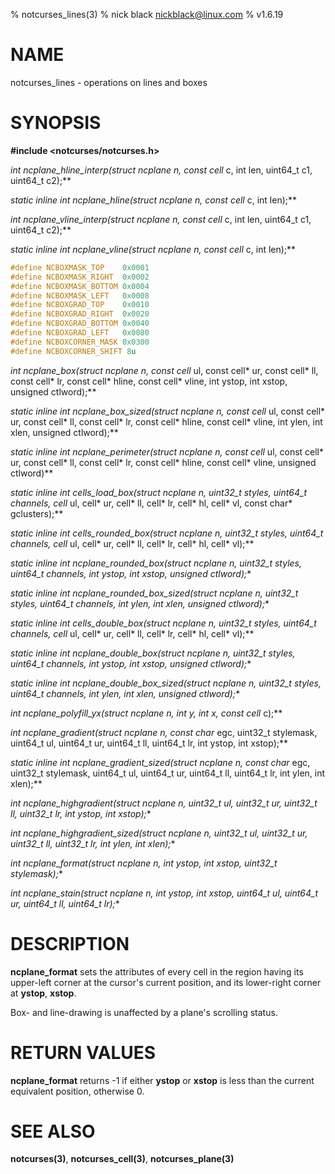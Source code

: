 % notcurses_lines(3)
% nick black <nickblack@linux.com>
% v1.6.19

# NAME

notcurses_lines - operations on lines and boxes

# SYNOPSIS

**#include <notcurses/notcurses.h>**

**int ncplane_hline_interp(struct ncplane* n, const cell* c, int len, uint64_t c1, uint64_t c2);**

**static inline int ncplane_hline(struct ncplane* n, const cell* c, int len);**

**int ncplane_vline_interp(struct ncplane* n, const cell* c, int len, uint64_t c1, uint64_t c2);**

**static inline int ncplane_vline(struct ncplane* n, const cell* c, int len);**

```c
#define NCBOXMASK_TOP    0x0001
#define NCBOXMASK_RIGHT  0x0002
#define NCBOXMASK_BOTTOM 0x0004
#define NCBOXMASK_LEFT   0x0008
#define NCBOXGRAD_TOP    0x0010
#define NCBOXGRAD_RIGHT  0x0020
#define NCBOXGRAD_BOTTOM 0x0040
#define NCBOXGRAD_LEFT   0x0080
#define NCBOXCORNER_MASK 0x0300
#define NCBOXCORNER_SHIFT 8u
```

**int ncplane_box(struct ncplane* n, const cell* ul, const cell* ur, const cell* ll, const cell* lr, const cell* hline, const cell* vline, int ystop, int xstop, unsigned ctlword);**

**static inline int ncplane_box_sized(struct ncplane* n, const cell* ul, const cell* ur, const cell* ll, const cell* lr, const cell* hline, const cell* vline, int ylen, int xlen, unsigned ctlword);**

**static inline int ncplane_perimeter(struct ncplane* n, const cell* ul, const cell* ur, const cell* ll, const cell* lr, const cell* hline, const cell* vline, unsigned ctlword)**

**static inline int cells_load_box(struct ncplane* n, uint32_t styles, uint64_t channels, cell* ul, cell* ur, cell* ll, cell* lr, cell* hl, cell* vl, const char* gclusters);**

**static inline int cells_rounded_box(struct ncplane* n, uint32_t styles, uint64_t channels, cell* ul, cell* ur, cell* ll, cell* lr, cell* hl, cell* vl);**

**static inline int ncplane_rounded_box(struct ncplane* n, uint32_t styles, uint64_t channels, int ystop, int xstop, unsigned ctlword);**

**static inline int ncplane_rounded_box_sized(struct ncplane* n, uint32_t styles, uint64_t channels, int ylen, int xlen, unsigned ctlword);**

**static inline int cells_double_box(struct ncplane* n, uint32_t styles, uint64_t channels, cell* ul, cell* ur, cell* ll, cell* lr, cell* hl, cell* vl);**

**static inline int ncplane_double_box(struct ncplane* n, uint32_t styles, uint64_t channels, int ystop, int xstop, unsigned ctlword);**

**static inline int ncplane_double_box_sized(struct ncplane* n, uint32_t styles, uint64_t channels, int ylen, int xlen, unsigned ctlword);**

**int ncplane_polyfill_yx(struct ncplane* n, int y, int x, const cell* c);**

**int ncplane_gradient(struct ncplane* n, const char* egc, uint32_t stylemask, uint64_t ul, uint64_t ur, uint64_t ll, uint64_t lr, int ystop, int xstop);**

**static inline int ncplane_gradient_sized(struct ncplane* n, const char* egc, uint32_t stylemask, uint64_t ul, uint64_t ur, uint64_t ll, uint64_t lr, int ylen, int xlen);**

**int ncplane_highgradient(struct ncplane* n, uint32_t ul, uint32_t ur, uint32_t ll, uint32_t lr, int ystop, int xstop);**

**int ncplane_highgradient_sized(struct ncplane* n, uint32_t ul, uint32_t ur, uint32_t ll, uint32_t lr, int ylen, int xlen);**

**int ncplane_format(struct ncplane* n, int ystop, int xstop, uint32_t stylemask);**

**int ncplane_stain(struct ncplane* n, int ystop, int xstop, uint64_t ul, uint64_t ur, uint64_t ll, uint64_t lr);**

# DESCRIPTION

**ncplane_format** sets the attributes of every cell in the region having its
upper-left corner at the cursor's current position, and its lower-right corner
at **ystop**, **xstop**.

Box- and line-drawing is unaffected by a plane's scrolling status.

# RETURN VALUES

**ncplane_format** returns -1 if either **ystop** or **xstop** is less than the
current equivalent position, otherwise 0.

# SEE ALSO

**notcurses(3)**,
**notcurses_cell(3)**,
**notcurses_plane(3)**
